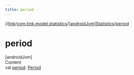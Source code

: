 ```yaml
---
title: period -
---
```

//[link](../../index.md)/[com.tink.model.statistics](../index.md)/[[androidJvm]Statistics](index.md)/[period](period.md)



# period  
[androidJvm]  
Content  
val [period](period.md): [Period](../../com.tink.model.time/[android-jvm]-period/index.md)  



